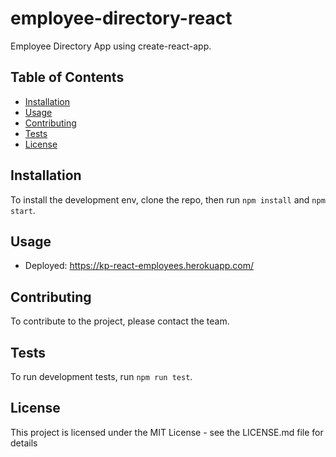 # employee-directory-react

Employee Directory App using create-react-app.

## Table of Contents

- [Installation](#installation)
- [Usage](#usage)
- [Contributing](#contributing)
- [Tests](#tests)
- [License](#license)

## Installation

To install the development env, clone the repo, then run `npm install` and `npm start`.

## Usage

- Deployed: https://kp-react-employees.herokuapp.com/

## Contributing

To contribute to the project, please contact the team.

## Tests

To run development tests, run `npm run test`.

## License 

This project is licensed under the MIT License - see the LICENSE.md file for details
